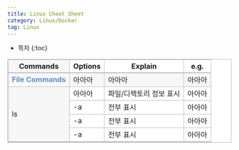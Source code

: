 ```yaml
---
title: Linux Cheat Sheet
category: Linux/Docker
tag: Linux
---
```









* 목차
{:toc}














<html>
  <head>
    <style type="text/css">
      .line{border-bottom: 1px solid #BDB8C1;}
      .line2{border-bottom: 2px solid #BDB8C1;}
      .line3{border-bottom: 1px solid #BDB8C1; background-color: #F7F7F7;}
      .line4{border-bottom: 2px solid #BDB8C1; background-color: #F7F7F7;}
      table, th, td {
         border:1px solid #BDB8C1;
         background-color: #FFFFFF;
       }
    </style>
   </head>
   <body>
     <table style="border-collapse:collapse">
       <tr><th class="line4" bgcolor="#F8F7F9">Commands</th><th class="line2">Options</th><th class="line2">Explain</th><th class="line2">e.g.</th></tr>
       <tr><td class="line3"><span style="color:#648BC6; font-weight: bold;">File Commands</span></td><td class="line3">아아아</td><td class="line3">아아아</td><td class="line3">아아아</td></tr>
       <tr><td class="line4" rowspan="4">ls</td><td class="line">아아아</td><td class="line">파일/디렉토리 정보 표시</td><td class="line">아아아</td></tr>
       <tr><td class="line">-a</td><td class="line">전부 표시</td><td class="line">아아아</td></tr>
       <tr><td class="line">-a</td><td class="line">전부 표시</td><td class="line">아아아</td></tr>
       <tr><td class="line2">-a</td><td class="line2">전부 표시</td><td class="line2">아아아</td></tr>
    </table>
 </body>
 </html>
